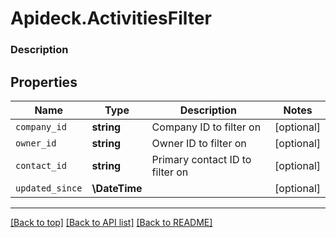# Apideck.ActivitiesFilter

### Description

## Properties
Name | Type | Description | Notes
------------ | ------------- | ------------- | -------------
`company_id` | **string** | Company ID to filter on | [optional] 
`owner_id` | **string** | Owner ID to filter on | [optional] 
`contact_id` | **string** | Primary contact ID to filter on | [optional] 
`updated_since` | **\DateTime** |  | [optional] 





---

[[Back to top]](#) [[Back to API list]](../../../../README.md#documentation-for-api-endpoints) [[Back to README]](../../../../README.md)


